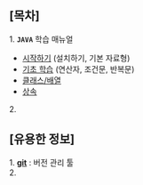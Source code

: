 ## [목차]
1\. __`JAVA`__ 학습 매뉴얼
- [시작하기](./JAVA/intro.md) (설치하기, 기본 자료형)
- [기초 학습](./JAVA/operatorNStatment.md) (연산자, 조건문, 반복문)
- [클래스/배열](./JAVA/objectOriented.md)
- [상속](./JAVA/inheritance.md)

2\. 

## [유용한 정보]
1\. [__git__](./ETC/git.md) : 버전 관리 툴 <br>
2\. 